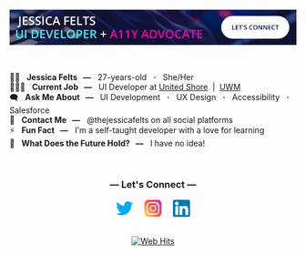 <div align="center">

  <br />

  [![Welcome to the official GitHub profile of @thejessicafelts](https://raw.githubusercontent.com/thejessicafelts/thejessicafelts/master/thejessicafelts-github-banner.gif)](https://www.linkedin.com/in/thejessicafelts)

  <br />

</div> 

👩🏻 &nbsp; <strong>Jessica Felts &nbsp; &mdash;</strong> &nbsp; 27-years-old &nbsp; <strong>&centerdot;</strong> &nbsp; She/Her<br />
👩🏻‍💻 &nbsp; <strong>Current Job &nbsp; &mdash;</strong> &nbsp; UI Developer at [United Shore](http://www.unitedshore.com) &nbsp;&vert;&nbsp; [UWM](http://www.uwm.com)<br />
🗨️ &nbsp; <strong>Ask Me About &nbsp; &mdash;</strong> &nbsp; UI Development &nbsp; <strong>&centerdot;</strong> &nbsp; UX Design &nbsp; <strong>&centerdot;</strong> &nbsp; Accessibility &nbsp; <strong>&centerdot;</strong> &nbsp; Salesforce<br />
💌 &nbsp; <strong>Contact Me &nbsp; &mdash;</strong> &nbsp; @thejessicafelts on all social platforms<br />
⚡ &nbsp; <strong>Fun Fact &nbsp; &mdash;</strong> &nbsp; I'm a self-taught developer with a love for learning<br />
:crystal_ball: &nbsp; <strong>What Does the Future Hold? &nbsp; &mdash;</strong> &nbsp; I have no idea!

<div align="center">

  <br />

### &mdash; Let's Connect &mdash;

[![Twitter @thejessicafelts](https://raw.githubusercontent.com/thejessicafelts/thejessicafelts/master/icon-twitter.png)](https://www.twitter.com/thejessicafelts) &nbsp; &nbsp; [![Instagram @thejessicafelts](https://raw.githubusercontent.com/thejessicafelts/thejessicafelts/master/icon-instagram.png)](https://www.instagram.com/thejessicafelts) &nbsp; &nbsp; [![LinkedIn @thejessicafelts](https://raw.githubusercontent.com/thejessicafelts/thejessicafelts/master/icon-linkedin.png)](https://www.linkedin.com/in/thejessicafelts)

</div>

<div align="center">

  <br />

<!-- hitwebcounter Code START -->
<a href="https://www.hitwebcounter.com" target="_blank">
<img src="https://hitwebcounter.com/counter/counter.php?page=7670072&style=0001&nbdigits=5&type=page&initCount=2772" title="Total Website Hits" Alt="Web Hits"   border="0" /></a>

</div>
